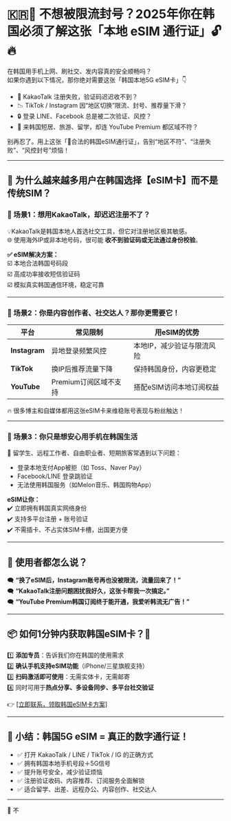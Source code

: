 # 🇰🇷📲 不想被限流封号？2025年你在韩国必须了解这张「本地 eSIM 通行证」🔓🔥

在韩国用手机上网、刷社交、发内容真的安全顺畅吗？  
如果你遇到以下情况，那你绝对需要这张「韩国本地5G eSIM卡」👇

- 📵 KakaoTalk 注册失败，验证码迟迟收不到？  
- 📉 TikTok / Instagram 因“地区切换”限流、封号、推荐量下滑？  
- 🔒 登录 LINE、Facebook 总是被二次验证、风控？  
- 🧳 来韩国短居、旅游、留学，却连 YouTube Premium 都区域不符？

别再忍了。用上这张「📡合法的韩国eSIM通行证」，告别“地区不符”、“注册失败”、“风控封号”烦恼！

---

## 🧭 为什么越来越多用户在韩国选择【eSIM卡】而不是传统SIM？

### 📍 场景1：想用KakaoTalk，却迟迟注册不了？  
💡KakaoTalk是韩国本地人首选社交工具，但它对注册地区极其敏感。  
🌐 使用海外IP或非本地号码，很可能 **收不到验证码或无法通过身份校验**。

**✅ eSIM解决方案：**  
☑️ 本地合法韩国号码段  
☑️ 高成功率接收短信验证码  
☑️ 模拟真实韩国通信环境，稳定可靠

---

### 📍 场景2：你是内容创作者、社交达人？那你更需要它！

| 平台 | 常见限制 | 用eSIM的优势 |
|------|----------|--------------|
| **Instagram** | 异地登录频繁风控 | 本地IP，减少验证与限流风险 |
| **TikTok** | 换IP后推荐流量下降 | 保持韩国身份，内容更稳定 |
| **YouTube** | Premium订阅区域不支持 | 搭配eSIM访问本地订阅权益 |

🔥 很多博主和自媒体都用这张eSIM卡来维稳账号表现与粉丝触达！

---

### 📍 场景3：你只是想安心用手机在韩国生活

🧳 留学生、远程工作者、自由职业者、短期旅客常遇到以下问题：

- 登录本地支付App被拒（如 Toss、Naver Pay）  
- Facebook/LINE 登录跳验证  
- 无法使用韩国服务（如Melon音乐、韩国购物App）

**eSIM让你：**  
✔️ 立即拥有韩国真实网络身份  
✔️ 支持多平台注册 + 账号验证  
✔️ 不需插卡、不占实体SIM卡槽，出国更方便

---

## 💬 使用者都怎么说？

🗨️ **“换了eSIM后，Instagram账号再也没被限流，流量回来了！”**  
🗨️ **“KakaoTalk注册问题困扰我好久，这张卡帮我一次搞定。”**  
🗨️ **“YouTube Premium韩国订阅终于能开通，我爱听韩流无广告！”**

---

## 📦 如何1分钟内获取韩国eSIM卡？📲

1️⃣ **添加专员**：告诉我们你在韩国的使用需求  
2️⃣ **确认手机支持eSIM功能**（iPhone/三星旗舰支持）  
3️⃣ **扫码激活即可使用**：无需实体卡，无需邮寄  
4️⃣ 同时可用于**热点分享、多设备同步、多平台社交验证**

👉 [[立即联系，领取韩国eSIM卡方案]](https://t.me/s/esim1088)

---

## 🚀 小结：韩国5G eSIM = 真正的数字通行证！

- ✅ 打开 KakaoTalk / LINE / TikTok / IG 的正确方式  
- ✅ 拥有韩国本地手机号段＋5G信号  
- ✅ 提升账号安全，减少验证烦恼  
- ✅ 注册验证收码、内容推荐、订阅服务全面解锁  
- ✅ 适合留学、出差、远程办公、内容创作、社交达人

---

📌 不
